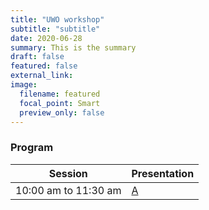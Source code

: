 ```yaml
---
title: "UWO workshop"
subtitle: "subtitle"
date: 2020-06-28
summary: This is the summary
draft: false
featured: false
external_link: 
image:
  filename: featured
  focal_point: Smart
  preview_only: false
---
```


### Program

|Session| Presentation |
|-------|---|
| 10:00 am to 11:30 am | [A](../talk/example) |
